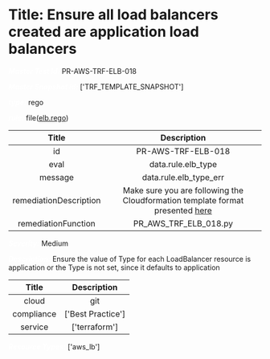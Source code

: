 



# Title: Ensure all load balancers created are application load balancers


***<font color="white">Master Test Id:</font>*** PR-AWS-TRF-ELB-018

***<font color="white">Master Snapshot Id:</font>*** ['TRF_TEMPLATE_SNAPSHOT']

***<font color="white">type:</font>*** rego

***<font color="white">rule:</font>*** file([elb.rego])  
  
  
  
  

|Title|Description|
| :---: | :---: |
|id|PR-AWS-TRF-ELB-018|
|eval|data.rule.elb_type|
|message|data.rule.elb_type_err|
|remediationDescription|Make sure you are following the Cloudformation template format presented <a href='https://registry.terraform.io/providers/hashicorp/aws/latest/docs/resources/lb' target='_blank'>here</a>|
|remediationFunction|PR_AWS_TRF_ELB_018.py|


***<font color="white">Severity:</font>*** Medium

***<font color="white">Description:</font>*** Ensure the value of Type for each LoadBalancer resource is application or the Type is not set, since it defaults to application  
  
  

|Title|Description|
| :---: | :---: |
|cloud|git|
|compliance|['Best Practice']|
|service|['terraform']|


***<font color="white">Resource Types:</font>*** ['aws_lb']


[elb.rego]: https://github.com/prancer-io/prancer-compliance-test/tree/master/aws/terraform/elb.rego
